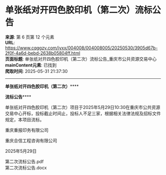 # 单张纸对开四色胶印机（第二次）流标公告

**来源**: 第 6 页第 12 个元素  
**URL**: https://www.cqggzy.com/jyxx/004008/004008005/20250530/3905d67b-2f0f-4a6d-bebd-2638b05804ff.html  
**页面标题**: 单张纸对开四色胶印机（第二次）流标公告_重庆市公共资源交易中心  
**mainContent元素**: 已找到  
**爬取时间**: 2025-05-31 21:37:30

---

**单张纸对开四色胶印机（第二次）******

**流标公告******

单张纸对开四色胶印机（第二次）项目于2025年5月29日10:30在重庆市公共资源交易中心开标，投标截止时间止，投标人不足三家，根据相关法律法规及招标文件规定，本项目流标。

重庆重报印务有限公司

重庆合信工程咨询有限公司

2025年5月29日

  
  
  
第二次流标公告.pdf    
第二次流标公告.docx    


